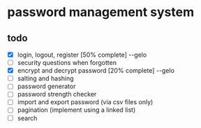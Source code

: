 # password management system

## todo

-  [x] login, logout, register [50% complete] --gelo
-  [ ] security questions when forgotten
-  [x] encrypt and decrypt password [20% complete] --gelo
-  [ ] salting and hashing
-  [ ] password generator
-  [ ] password strength checker
-  [ ] import and export password (via csv files only)
-  [ ] pagination (implement using a linked list)
-  [ ] search
